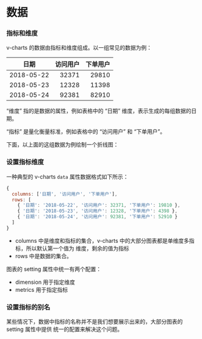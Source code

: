 # 数据

### 指标和维度

v-charts 的数据由指标和维度组成。以一组常见的数据为例：

| 日期 | 访问用户 | 下单用户 |
| :--: | --: | --: |
| 2018-05-22 | 32371 | 29810 |
| 2018-05-23 | 12328 | 11398 |
| 2018-05-24 | 92381 | 82910 |

“维度” 指的是数据的属性，例如表格中的 “日期” 维度，表示生成的每组数据的日期。

“指标” 是量化衡量标准，例如表格中的 “访问用户” 和 “下单用户”。

下面，以上面的这组数据为例绘制一个折线图：

<vuep template="#simple"></vuep>

<script v-pre type="text/x-template" id="simple">
<template>
  <ve-line :data="chartData"></ve-line>
</template>

<script>
  export default {
    data () {
      return {
        chartData: {
          columns: ['日期', '访问用户', '下单用户'],
          rows: [
            { '日期': '2018-05-22', '访问用户': 32371, '下单用户': 19810 },
            { '日期': '2018-05-23', '访问用户': 12328, '下单用户': 4398 },
            { '日期': '2018-05-24', '访问用户': 92381, '下单用户': 52910 }
          ]
        }
      }
    }
  }
</script>
</script>

### 设置指标维度

一种典型的 v-charts `data` 属性数据格式如下所示：

```js
{
  columns: ['日期', '访问用户', '下单用户'],
  rows: [
    { '日期': '2018-05-22', '访问用户': 32371, '下单用户': 19810 },
    { '日期': '2018-05-23', '访问用户': 12328, '下单用户': 4398 },
    { '日期': '2018-05-24', '访问用户': 92381, '下单用户': 52910 }
  ]
}
```

- columns 中是维度和指标的集合，v-charts 中的大部分图表都是单维度多指标，所以默认第一个值为
维度，剩余的值为指标
- rows 中是数据的集合。

图表的 setting 属性中统一有两个配置：

- dimension 用于指定维度
- metrics 用于指定指标

<vuep template="#set-metrics-dimension"></vuep>

<script v-pre type="text/x-template" id="set-metrics-dimension">
<template>
  <ve-line :data="chartData" :settings="chartSettings"></ve-line>
</template>

<script>
  export default {
    data () {
      this.chartSettings = {
        metrics: ['下单用户']
      }
      return {
        chartData: {
          columns: ['日期', '访问用户', '下单用户'],
          rows: [
            { '日期': '2018-05-22', '访问用户': 32371, '下单用户': 19810 },
            { '日期': '2018-05-23', '访问用户': 12328, '下单用户': 4398 },
            { '日期': '2018-05-24', '访问用户': 92381, '下单用户': 52910 }
          ]
        }
      }
    }
  }
</script>
</script>

### 设置指标的别名

某些情况下，数据中指标的名称并不是我们想要展示出来的，大部分图表的 setting 属性中提供
统一的配置来解决这个问题。

<vuep template="#set-alias"></vuep>

<script v-pre type="text/x-template" id="set-alias">
<template>
  <ve-line :data="chartData" :settings="chartSettings"></ve-line>
</template>
<script>
  export default {
    data () {
      this.chartSettings = {
        labelMap: {
          PV: '访问用户',
          Order: '下单用户'
        }
      }
      return {
        chartData: {
          columns: ['date', 'PV', 'Order'],
          rows: [
            { 'date': '2018-05-22', 'PV': 32371, 'Order': 19810 },
            { 'date': '2018-05-23', 'PV': 12328, 'Order': 4398 },
            { 'date': '2018-05-24', 'PV': 92381, 'Order': 52910 }
          ]
        }
      }
    }
  }
</script>
</script>
